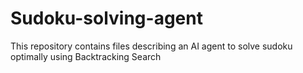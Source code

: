 # Sudoku-solving-agent
This repository contains files describing an AI agent to solve sudoku optimally using Backtracking Search
